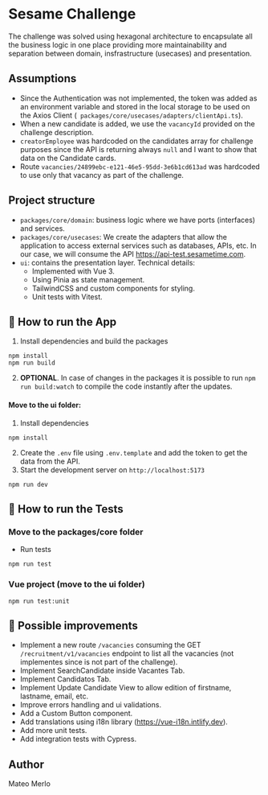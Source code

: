 # Sesame Challenge
The challenge was solved using hexagonal architecture to encapsulate all the business logic in one place providing more maintainability and separation between domain, insfrastructure (usecases) and presentation.

## Assumptions
- Since the Authentication was not implemented, the token was added as an environment variable and stored in the local storage to be used on the Axios Client (``` packages/core/usecases/adapters/clientApi.ts```).
- When a new candidate is added, we use the ```vacancyId``` provided on the challenge description.
- ```creatorEmployee``` was hardcoded on the candidates array for challenge purposes since the API is returning always ```null``` and I want to show that data on the Candidate cards.
- Route ```vacancies/24899ebc-e121-46e5-95dd-3e6b1cd613ad``` was hardcoded to use only that vacancy as part of the challenge.


## Project structure

- `packages/core/domain`: business logic where we have ports (interfaces) and services.
- `packages/core/usecases`: We create the adapters that allow the application to access external services such as databases, APIs, etc. In our case, we will consume the API https://api-test.sesametime.com.
- `ui`: contains the presentation layer. Technical details:
    - Implemented with Vue 3.
    - Using Pinia as state management.
    - TailwindCSS and custom components for styling.
    - Unit tests with Vitest.


## 🚀 How to run the App
1. Install dependencies and build the packages
```console
npm install
npm run build
```
2. **OPTIONAL**. In case of changes in the packages it is possible to run ```npm run build:watch``` to compile the code instantly after the updates. 

#### Move to the ui folder:
1. Install dependencies
```console
npm install
```
2. Create the ```.env``` file using ```.env.template``` and add the token to get the data from the API.
3. Start the development server on `http://localhost:5173`
```console
npm run dev
```


## 🧪 How to run the Tests
### Move to the packages/core folder
- Run tests  
```console
npm run test
```
### Vue project (move to the ui folder)
```console
npm run test:unit
```


## 💪 Possible improvements
- Implement a new route ```/vacancies``` consuming the GET ```/recruitment/v1/vacancies``` endpoint to list all the vacancies (not implementes since is not part of the challenge).
- Implement SearchCandidate inside Vacantes Tab.
- Implement Candidatos Tab.
- Implement Update Candidate View to allow edition of firstname, lastname, email, etc.
- Improve errors handling and ui validations.
- Add a Custom Button component.
- Add translations using i18n library (https://vue-i18n.intlify.dev).
- Add more unit tests.
- Add integration tests with Cypress.


## Author
Mateo Merlo